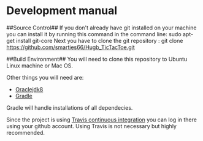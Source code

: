 # Development manual

##Source Control##
If you don't already have git installed on your machine you can install it by running this command in the command line: sudo apt-get install git-core
Next you have to clone the git repository : git clone https://github.com/smarties66/Hugb_TicTacToe.git

##Build Environment##
You will need to clone this repository to Ubuntu Linux machine or Mac OS.

Other things you will need are:
- [Oraclejdk8](http://www.oracle.com/technetwork/java/javase/downloads/jdk8-downloads-2133151.html)
- [Gradle](http://gradle.org/gradle-download/)

Gradle will handle installations of all dependecies.

Since the project is using [Travis continuous integration](https://travis-ci.org/) you can log in there using your github account. Using Travis is not necessary but highly recommended.

